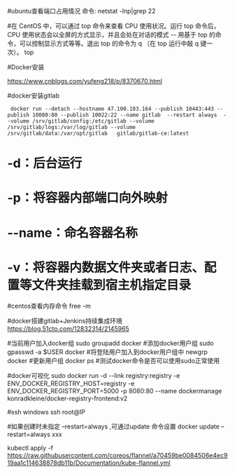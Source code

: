 #ubuntu查看端口占用情况
 命令: netstat -lnp|grep 22


#在 CentOS 中，可以通过 top 命令来查看 CPU 使用状况。运行 top 命令后，CPU 使用状态会以全屏的方式显示，并且会处在对话的模式 -- 用基于 top 的命令，可以控制显示方式等等。退出 top 的命令为 q （在 top 运行中敲 q 键一次）。
 top

#Docker安装

https://www.cnblogs.com/yufeng218/p/8370670.html


#docker安装gitlab
  
     docker run --detach --hostname 47.100.103.164 --publish 10443:443 --publish 10080:80 --publish 10022:22 --name gitlab  --restart always  --volume /srv/gitlab/config:/etc/gitlab --volume /srv/gitlab/logs:/var/log/gitlab --volume /srv/gitlab/data:/var/opt/gitlab   gitlab/gitlab-ce:latest
 

# -d：后台运行
# -p：将容器内部端口向外映射
# --name：命名容器名称
# -v：将容器内数据文件夹或者日志、配置等文件夹挂载到宿主机指定目录




#centos查看内存命令
 free -m 


#docker搭建gitlab+Jenkins持续集成环境
 https://blog.51cto.com/12832314/2145965



 #当前用户加入docker组
 sudo groupadd docker     #添加docker用户组
sudo gpasswd -a $USER docker     #将登陆用户加入到docker用户组中
newgrp docker     #更新用户组
docker ps    #测试docker命令是否可以使用sudo正常使用


#docker可视化
sudo docker run  -d --link registry:registry -e ENV_DOCKER_REGISTRY_HOST=registry -e ENV_DOCKER_REGISTRY_PORT=5000 -p 8080:80 --name dockermanage konradkleine/docker-registry-frontend:v2

#ssh windows
ssh root@IP

#如果创建时未指定 –restart=always ,可通过update 命令设置 
docker update –restart=always xxx 




kubectl apply -f https://raw.githubusercontent.com/coreos/flannel/a70459be0084506e4ec919aa1c114638878db11b/Documentation/kube-flannel.yml